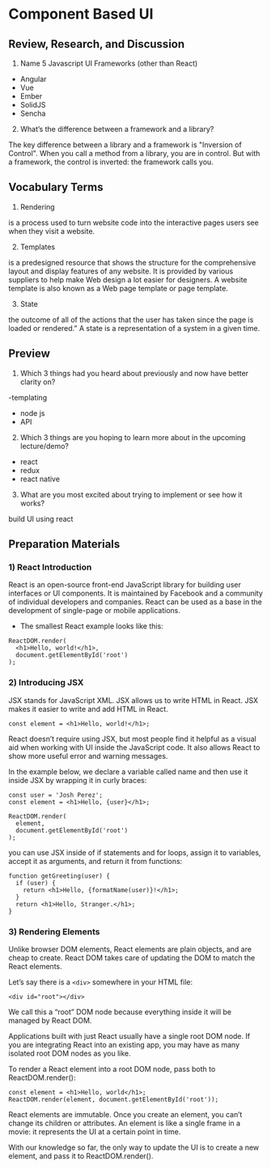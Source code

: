 # Component Based UI

## Review, Research, and Discussion


1) Name 5 Javascript UI Frameworks (other than React)

- Angular
- Vue
- Ember
- SolidJS
- Sencha


2) What’s the difference between a framework and a library?

The key difference between a library and a framework is "Inversion of Control". When you call a method from a library, you are in control. But with a framework, the control is inverted: the framework calls you.

## Vocabulary Terms

1) Rendering

is a process used to turn website code into the interactive pages users see when they visit a website. 

2) Templates

is a predesigned resource that shows the structure for the comprehensive layout and display features of any website. It is provided by various suppliers to help make Web design a lot easier for designers. A website template is also known as a Web page template or page template.

3) State

the outcome of all of the actions that the user has taken since the page is loaded or rendered.” A state is a representation of a system in a given time.

## Preview

1) Which 3 things had you heard about previously and now have better clarity on?

-templating
- node js
- API

2) Which 3 things are you hoping to learn more about in the upcoming lecture/demo?
- react
- redux
- react native

3) What are you most excited about trying to implement or see how it works?

build UI using react


## Preparation Materials

### 1) React Introduction

React is an open-source front-end JavaScript library for building user interfaces or UI components. It is maintained by Facebook and a community of individual developers and companies. React can be used as a base in the development of single-page or mobile applications.

- The smallest React example looks like this:

```
ReactDOM.render(
  <h1>Hello, world!</h1>,
  document.getElementById('root')
);
```

### 2) Introducing JSX

JSX stands for JavaScript XML. JSX allows us to write HTML in React. JSX makes it easier to write and add HTML in React.

```
const element = <h1>Hello, world!</h1>;

```
React doesn’t require using JSX, but most people find it helpful as a visual aid when working with UI inside the JavaScript code. It also allows React to show more useful error and warning messages.


In the example below, we declare a variable called name and then use it inside JSX by wrapping it in curly braces:

```
const user = 'Josh Perez';
const element = <h1>Hello, {user}</h1>;

ReactDOM.render(
  element,
  document.getElementById('root')
);
```


you can use JSX inside of if statements and for loops, assign it to variables, accept it as arguments, and return it from functions:

```
function getGreeting(user) {
  if (user) {
    return <h1>Hello, {formatName(user)}!</h1>;
  }
  return <h1>Hello, Stranger.</h1>;
}
```




### 3) Rendering Elements

Unlike browser DOM elements, React elements are plain objects, and are cheap to create. React DOM takes care of updating the DOM to match the React elements.


Let’s say there is a `<div>` somewhere in your HTML file:

```
<div id="root"></div>
```
We call this a “root” DOM node because everything inside it will be managed by React DOM.

Applications built with just React usually have a single root DOM node. If you are integrating React into an existing app, you may have as many isolated root DOM nodes as you like.

To render a React element into a root DOM node, pass both to ReactDOM.render():

```
const element = <h1>Hello, world</h1>;
ReactDOM.render(element, document.getElementById('root'));
```


React elements are immutable. Once you create an element, you can’t change its children or attributes. An element is like a single frame in a movie: it represents the UI at a certain point in time.

With our knowledge so far, the only way to update the UI is to create a new element, and pass it to ReactDOM.render().






